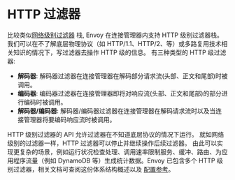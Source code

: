 # HTTP 过滤器

比较类似[网络级别过滤器](network_filters.md#arch-overview-network-filters) 栈, Envoy 在连接管理器内支持 HTTP 级别过滤器栈。
我们可以在不了解底层物理协议（如 HTTP/1.1、HTTP/2、等）或多路复用技术相关知识的情况下，写过滤器去操作 HTTP 级的信息。
有三种类型的 HTTP 级过滤器:

- **解码器**: 解码器过滤器在连接管理器在解码部分请求流(头部、正文和尾部)时被调用。
- **编码器**: 编码器过滤器在连接管理器即将对响应流(头部、正文和尾部)的部分进行编码时被调用。
- **解码器/编码器**: 解码器/编码器过滤器在连接管理器在解码请求流时以及当连接管理器将要编码响应流时被调用。

HTTP 级别过滤器的 API 允许过滤器在不知道底层协议的情况下运行。 就如网络级别的过滤器一样，HTTP 过滤器可以停止并继续操作后续过滤器。 由此可以实现更复杂的场景，例如运行状况检查处理、调用速率限制服务、缓冲、路由、为应用程序流量（例如 DynamoDB 等）生成统计数据。Envoy 已包含多个 HTTP 级别过滤器，相关文档可查阅这份体系结构概述以及 
[配置参考](../../configuration/http_filters/http_filters.md#config-http-filters)。
